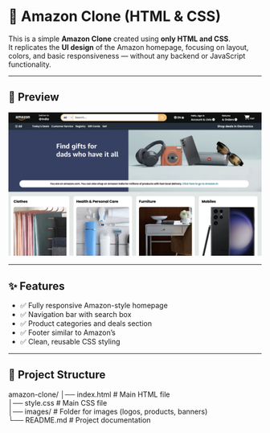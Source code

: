 # 🛒 Amazon Clone (HTML & CSS)

This is a simple **Amazon Clone** created using **only HTML and CSS**.  
It replicates the **UI design** of the Amazon homepage, focusing on layout, colors, and basic responsiveness — without any backend or JavaScript functionality.

---

## 📸 Preview
![Amazon Clone Screenshot](screenshot.png) <!-- Replace with actual screenshot path -->

---

## ✨ Features
- ✅ Fully responsive Amazon-style homepage
- ✅ Navigation bar with search box
- ✅ Product categories and deals section
- ✅ Footer similar to Amazon’s
- ✅ Clean, reusable CSS styling

---

## 📂 Project Structure
amazon-clone/
│── index.html # Main HTML file <br>
│── style.css # Main CSS file<br>
│── images/ # Folder for images (logos, products, banners)<br>
└── README.md # Project documentation<br>
